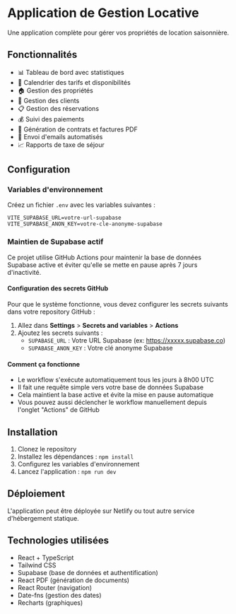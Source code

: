 # Application de Gestion Locative

Une application complète pour gérer vos propriétés de location saisonnière.

## Fonctionnalités

- 📊 Tableau de bord avec statistiques
- 📅 Calendrier des tarifs et disponibilités
- 🏠 Gestion des propriétés
- 👥 Gestion des clients
- 📋 Gestion des réservations
- 💰 Suivi des paiements
- 📄 Génération de contrats et factures PDF
- 📧 Envoi d'emails automatisés
- 📈 Rapports de taxe de séjour

## Configuration

### Variables d'environnement

Créez un fichier `.env` avec les variables suivantes :

```
VITE_SUPABASE_URL=votre-url-supabase
VITE_SUPABASE_ANON_KEY=votre-cle-anonyme-supabase
```

### Maintien de Supabase actif

Ce projet utilise GitHub Actions pour maintenir la base de données Supabase active et éviter qu'elle se mette en pause après 7 jours d'inactivité.

#### Configuration des secrets GitHub

Pour que le système fonctionne, vous devez configurer les secrets suivants dans votre repository GitHub :

1. Allez dans **Settings** > **Secrets and variables** > **Actions**
2. Ajoutez les secrets suivants :
   - `SUPABASE_URL` : Votre URL Supabase (ex: https://xxxxx.supabase.co)
   - `SUPABASE_ANON_KEY` : Votre clé anonyme Supabase

#### Comment ça fonctionne

- Le workflow s'exécute automatiquement tous les jours à 8h00 UTC
- Il fait une requête simple vers votre base de données Supabase
- Cela maintient la base active et évite la mise en pause automatique
- Vous pouvez aussi déclencher le workflow manuellement depuis l'onglet "Actions" de GitHub

## Installation

1. Clonez le repository
2. Installez les dépendances : `npm install`
3. Configurez les variables d'environnement
4. Lancez l'application : `npm run dev`

## Déploiement

L'application peut être déployée sur Netlify ou tout autre service d'hébergement statique.

## Technologies utilisées

- React + TypeScript
- Tailwind CSS
- Supabase (base de données et authentification)
- React PDF (génération de documents)
- React Router (navigation)
- Date-fns (gestion des dates)
- Recharts (graphiques)